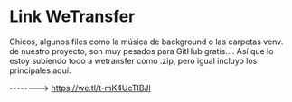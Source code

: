 # Link WeTransfer

Chicos, algunos files como la música de background o las carpetas venv. de nuestro proyecto, son muy pesados para GitHub gratis....
Así que lo estoy subiendo todo a wetransfer como .zip, pero igual incluyo los principales aquí.

--------> https://we.tl/t-mK4UcTIBJl
